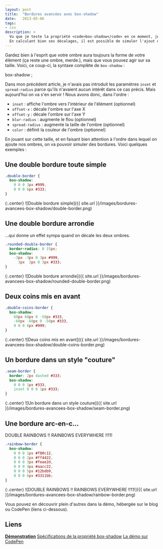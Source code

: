 ```yaml
---
layout: post
title:  "Bordures avancées avec box-shadow"
date:   2013-05-06
tags:
- css
description: >
  Vu que je teste la propriété <code>box-shadow</code> en ce moment, je vais vous balancer une autre petite astuce qui m'est venue à l'idée dans la journée.
  En calculant bien ses décalages, il est possible de simuler l'ajout de plusieurs bordures sur un même élément.
---
```


Gardez bien à l'esprit que votre ombre aura toujours la forme de votre élément (ça reste une ombre, merde.), mais que vous pouvez agir sur sa taille. Voici, ce coup-ci, la syntaxe complète de `box-shadow` :

  box-shadow <inset> <offset-x> <offset-y> <blur-radius> <spread-radius> <color>;

Dans mon précédent article, je n'avais pas introduit les paramètres `inset` et `spread-radius` parce qu'ils n'avaient aucun intérêt dans ce cas précis. Mais aujourd’hui on va s'en servir ! Nous avons donc, dans l'ordre :

* `inset` : affiche l'ombre vers l'intérieur de l'élément (optionnel)
* `offset-x` : décale l'ombre sur l'axe X
* `offset-y` : décale l'ombre sur l'axe Y
* `blur-radius` : augmente le flou (optionnel)
* `spread-radius` : augmente la taille de l'ombre (optionnel)
* `color` : définit la couleur de l'ombre (optionnel)

En jouant sur cette taille, et en faisant bien attention à l'ordre dans lequel on ajoute nos ombres, on va pouvoir simuler des bordures. Voici quelques exemples :

## Une double bordure toute simple

```css
.double-border {
  box-shadow:
    0 0 0 3px #999,
    0 0 0 6px #333;
}
```

{:.center}
![Double bordure simple]({{ site.url }}/images/bordures-avancees-box-shadow/double-border.png)

## Une double bordure arrondie
…qui donne un effet sympa quand on décale les deux ombres.

```css
.rounded-double-border {
  border-radius: 0 15px;
  box-shadow:
    -3px -3px 0 3px #999,
      3px  3px 0 3px #333;
}
```

{:.center}
![Double bordure arrondie]({{ site.url }}/images/bordures-avancees-box-shadow/rounded-double-border.png)

## Deux coins mis en avant

```css
.double-coins-border {
  box-shadow:
    60px 60px 0 -50px #333,
    -60px -60px 0 -50px #333,
    0 0 0 6px #999;
}
```

{:.center}
![Deux coins mis en avant]({{ site.url }}/images/bordures-avancees-box-shadow/double-coins-border.png)

## Un bordure dans un style "couture"

```css
.seam-border {
  border: 2px dashed #333;
  box-shadow:
    0 0 0 1px #333,
    inset 0 0 0 1px #333;
}
```

{:.center}
![Un bordure dans un style couture]({{ site.url }}/images/bordures-avancees-box-shadow/seam-border.png)

## Une bordure arc-en-c…
DOUBLE RAINBOWS !! RAINBOWS EVERYWHERE !!11!

```css
.rainbow-border {
  box-shadow:
    0 0 0 1px #f80c12,
    0 0 0 2px #ff4422,
    0 0 0 3px #feae2d,
    0 0 0 4px #aacc22,
    0 0 0 5px #12bdb9,
    0 0 0 6px #3311bb;
}
```

{:.center}
![DOUBLE RAINBOWS !! RAINBOWS EVERYWHERE !!11!]({{ site.url }}/images/bordures-avancees-box-shadow/rainbow-border.png)

Vous pouvez en découvrir plein d'autres dans la démo, hébergée sur le blog ou CodePen (liens ci-dessous).

## Liens
[**Démonstration**](https://blog.smarchal.com/demos/bordures-avancees-box-shadow/)
[Spécifications de la propriété box-shadow](https://www.w3.org/TR/css3-background/#the-box-shadow)
[La démo sur CodePen](https://codepen.io/zessx/pen/IdFnl)
